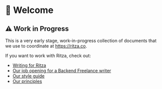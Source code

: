 # 📓 Welcome

## ⚠️  Work in Progress

This is a very early stage, work-in-progress collection of documents that we use to coordinate at https://ritza.co.

If you want to work with Ritza, check out:

* [Writing for Ritza](./how-we-work/writing-for-ritza.md)
* [Our job opening for a Backend Freelance writer](./roles/backend-freelance-writer.md)
* [Our style guide](./style-guide/Style.md)
* [Our principles](./how-we-work/principles.md)











